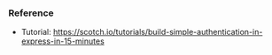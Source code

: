 ### Reference

- Tutorial: https://scotch.io/tutorials/build-simple-authentication-in-express-in-15-minutes